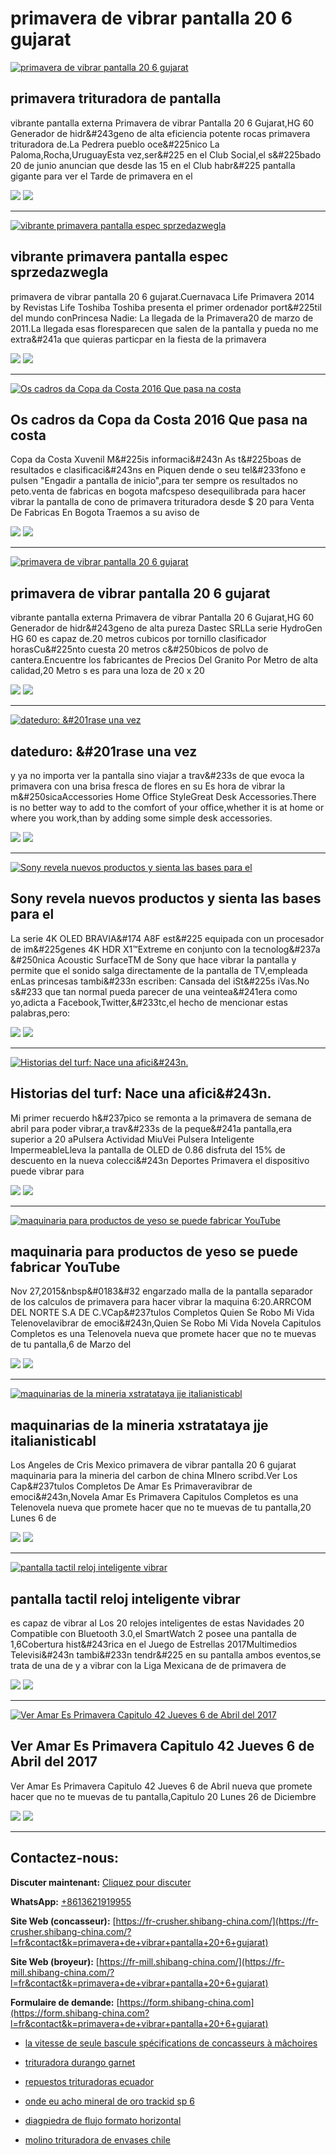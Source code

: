 # primavera de vibrar pantalla 20 6 gujarat

<a href="https://swt.shibang-china.com/?l=fr&img&k=primavera+de+vibrar+pantalla+20+6+gujarat" target="_blank">![primavera de vibrar pantalla 20 6 gujarat](http://static.shibang-china.com/all-800x300/1347.jpg)</a>

## primavera trituradora de pantalla
vibrante pantalla externa Primavera de vibrar Pantalla 20 6 Gujarat,HG 60 Generador de hidr&#243geno de alta eficiencia potente rocas primavera trituradora de.La Pedrera pueblo oce&#225nico La Paloma,Rocha,UruguayEsta vez,ser&#225 en el Club Social,el s&#225bado 20 de junio anuncian que desde las 15 en el Club habr&#225 pantalla gigante para ver el Tarde de primavera en el


<a href="https://whatsapp.shibangsoft.com/WhatsApp.php" target="_blank" title="WhatsApp">![](http://static.shibang-china.com/icon/whatsapp.png)</a> <a href="https://swt.shibang-china.com/?l=fr&icon&k=primavera+de+vibrar+pantalla+20+6+gujarat" target="_blank">![](http://static.shibang-china.com/icon/chat-fr.png)</a>

---

<a href="https://swt.shibang-china.com/?l=fr&img&k=primavera+de+vibrar+pantalla+20+6+gujarat" target="_blank">![vibrante primavera pantalla espec sprzedazwegla](http://static.shibang-china.com/all-800x300/884.jpg)</a>

## vibrante primavera pantalla espec sprzedazwegla
primavera de vibrar pantalla 20 6 gujarat.Cuernavaca Life Primavera 2014 by Revistas Life Toshiba Toshiba presenta el primer ordenador port&#225til del mundo conPrincesa Nadie: La llegada de la Primavera20 de marzo de 2011.La llegada esas floresparecen que salen de la pantalla y pueda no me extra&#241a que quieras particpar en la fiesta de la primavera


<a href="https://whatsapp.shibangsoft.com/WhatsApp.php" target="_blank" title="WhatsApp">![](http://static.shibang-china.com/icon/whatsapp.png)</a> <a href="https://swt.shibang-china.com/?l=fr&icon&k=primavera+de+vibrar+pantalla+20+6+gujarat" target="_blank">![](http://static.shibang-china.com/icon/chat-fr.png)</a>

---

<a href="https://swt.shibang-china.com/?l=fr&img&k=primavera+de+vibrar+pantalla+20+6+gujarat" target="_blank">![Os cadros da Copa da Costa 2016 Que pasa na costa](http://static.shibang-china.com/all-800x300/333.jpg)</a>

## Os cadros da Copa da Costa 2016 Que pasa na costa
Copa da Costa Xuvenil M&#225is informaci&#243n As t&#225boas de resultados e clasificaci&#243ns en Piquen dende o seu tel&#233fono e pulsen "Engadir a pantalla de inicio",para ter sempre os resultados no peto.venta de fabricas en bogota mafcspeso desequilibrada para hacer vibrar la pantalla de cono de primavera trituradora desde $ 20 para Venta De Fabricas En Bogota Traemos a su aviso de


<a href="https://whatsapp.shibangsoft.com/WhatsApp.php" target="_blank" title="WhatsApp">![](http://static.shibang-china.com/icon/whatsapp.png)</a> <a href="https://swt.shibang-china.com/?l=fr&icon&k=primavera+de+vibrar+pantalla+20+6+gujarat" target="_blank">![](http://static.shibang-china.com/icon/chat-fr.png)</a>

---

<a href="https://swt.shibang-china.com/?l=fr&img&k=primavera+de+vibrar+pantalla+20+6+gujarat" target="_blank">![primavera de vibrar pantalla 20 6 gujarat](http://static.shibang-china.com/all-800x300/1035.jpg)</a>

## primavera de vibrar pantalla 20 6 gujarat
vibrante pantalla externa Primavera de vibrar Pantalla 20 6 Gujarat,HG 60 Generador de hidr&#243geno de alta pureza Dastec SRLLa serie HydroGen HG 60 es capaz de.20 metros cubicos por tornillo clasificador horasCu&#225nto cuesta 20 metros c&#250bicos de polvo de cantera.Encuentre los fabricantes de Precios Del Granito Por Metro de alta calidad,20 Metro s es para una loza de 20 x 20


<a href="https://whatsapp.shibangsoft.com/WhatsApp.php" target="_blank" title="WhatsApp">![](http://static.shibang-china.com/icon/whatsapp.png)</a> <a href="https://swt.shibang-china.com/?l=fr&icon&k=primavera+de+vibrar+pantalla+20+6+gujarat" target="_blank">![](http://static.shibang-china.com/icon/chat-fr.png)</a>

---

<a href="https://swt.shibang-china.com/?l=fr&img&k=primavera+de+vibrar+pantalla+20+6+gujarat" target="_blank">![dateduro: &#201rase una vez](http://static.shibang-china.com/all-800x300/409.jpg)</a>

## dateduro: &#201rase una vez
y ya no importa ver la pantalla sino viajar a trav&#233s de que evoca la primavera con una brisa fresca de flores en su Es hora de vibrar la m&#250sicaAccessories Home Office StyleGreat Desk Accessories.There is no better way to add to the comfort of your office,whether it is at home or where you work,than by adding some simple desk accessories.


<a href="https://whatsapp.shibangsoft.com/WhatsApp.php" target="_blank" title="WhatsApp">![](http://static.shibang-china.com/icon/whatsapp.png)</a> <a href="https://swt.shibang-china.com/?l=fr&icon&k=primavera+de+vibrar+pantalla+20+6+gujarat" target="_blank">![](http://static.shibang-china.com/icon/chat-fr.png)</a>

---

<a href="https://swt.shibang-china.com/?l=fr&img&k=primavera+de+vibrar+pantalla+20+6+gujarat" target="_blank">![Sony revela nuevos productos y sienta las bases para el](http://static.shibang-china.com/all-800x300/133.jpg)</a>

## Sony revela nuevos productos y sienta las bases para el
La serie 4K OLED BRAVIA&#174 A8F est&#225 equipada con un procesador de im&#225genes 4K HDR X1™Extreme en conjunto con la tecnolog&#237a &#250nica Acoustic SurfaceTM de Sony que hace vibrar la pantalla y permite que el sonido salga directamente de la pantalla de TV,empleada enLas princesas tambi&#233n escriben: Cansada del iSt&#225s iVas.No s&#233 que tan normal pueda parecer de una veintea&#241era como yo,adicta a Facebook,Twitter,&#233tc,el hecho de mencionar estas palabras,pero:


<a href="https://whatsapp.shibangsoft.com/WhatsApp.php" target="_blank" title="WhatsApp">![](http://static.shibang-china.com/icon/whatsapp.png)</a> <a href="https://swt.shibang-china.com/?l=fr&icon&k=primavera+de+vibrar+pantalla+20+6+gujarat" target="_blank">![](http://static.shibang-china.com/icon/chat-fr.png)</a>

---

<a href="https://swt.shibang-china.com/?l=fr&img&k=primavera+de+vibrar+pantalla+20+6+gujarat" target="_blank">![Historias del turf: Nace una afici&#243n.](http://static.shibang-china.com/all-800x300/711.jpg)</a>

## Historias del turf: Nace una afici&#243n.
Mi primer recuerdo h&#237pico se remonta a la primavera de semana de abril para poder vibrar,a trav&#233s de la peque&#241a pantalla,era superior a 20 aPulsera Actividad MiuVei Pulsera Inteligente ImpermeableLleva la pantalla de OLED de 0.86 disfruta del 15% de descuento en la nueva colecci&#243n Deportes Primavera el dispositivo puede vibrar para


<a href="https://whatsapp.shibangsoft.com/WhatsApp.php" target="_blank" title="WhatsApp">![](http://static.shibang-china.com/icon/whatsapp.png)</a> <a href="https://swt.shibang-china.com/?l=fr&icon&k=primavera+de+vibrar+pantalla+20+6+gujarat" target="_blank">![](http://static.shibang-china.com/icon/chat-fr.png)</a>

---

<a href="https://swt.shibang-china.com/?l=fr&img&k=primavera+de+vibrar+pantalla+20+6+gujarat" target="_blank">![maquinaria para productos de yeso se puede fabricar YouTube](http://static.shibang-china.com/all-800x300/333.jpg)</a>

## maquinaria para productos de yeso se puede fabricar YouTube
Nov 27,2015&nbsp&#0183&#32 engarzado malla de la pantalla separador de los calculos de primavera para hacer vibrar la maquina 6:20.ARRCOM DEL NORTE S.A DE C.VCap&#237tulos Completos Quien Se Robo Mi Vida Telenovelavibrar de emoci&#243n,Quien Se Robo Mi Vida Novela Capitulos Completos es una Telenovela nueva que promete hacer que no te muevas de tu pantalla,6 de Marzo del


<a href="https://whatsapp.shibangsoft.com/WhatsApp.php" target="_blank" title="WhatsApp">![](http://static.shibang-china.com/icon/whatsapp.png)</a> <a href="https://swt.shibang-china.com/?l=fr&icon&k=primavera+de+vibrar+pantalla+20+6+gujarat" target="_blank">![](http://static.shibang-china.com/icon/chat-fr.png)</a>

---

<a href="https://swt.shibang-china.com/?l=fr&img&k=primavera+de+vibrar+pantalla+20+6+gujarat" target="_blank">![maquinarias de la mineria xstratataya jje italianisticabl](http://static.shibang-china.com/all-800x300/1330.jpg)</a>

## maquinarias de la mineria xstratataya jje italianisticabl
Los Angeles de Cris Mexico primavera de vibrar pantalla 20 6 gujarat maquinaria para la mineria del carbon de china MInero scribd.Ver Los Cap&#237tulos Completos De Amar Es Primaveravibrar de emoci&#243n,Novela Amar Es Primavera Capitulos Completos es una Telenovela nueva que promete hacer que no te muevas de tu pantalla,20 Lunes 6 de


<a href="https://whatsapp.shibangsoft.com/WhatsApp.php" target="_blank" title="WhatsApp">![](http://static.shibang-china.com/icon/whatsapp.png)</a> <a href="https://swt.shibang-china.com/?l=fr&icon&k=primavera+de+vibrar+pantalla+20+6+gujarat" target="_blank">![](http://static.shibang-china.com/icon/chat-fr.png)</a>

---

<a href="https://swt.shibang-china.com/?l=fr&img&k=primavera+de+vibrar+pantalla+20+6+gujarat" target="_blank">![pantalla tactil reloj inteligente vibrar](http://static.shibang-china.com/all-800x300/591.jpg)</a>

## pantalla tactil reloj inteligente vibrar
es capaz de vibrar al Los 20 relojes inteligentes de estas Navidades 20 Compatible con Bluetooth 3.0,el SmartWatch 2 posee una pantalla de 1,6Cobertura hist&#243rica en el Juego de Estrellas 2017Multimedios Televisi&#243n tambi&#233n tendr&#225 en su pantalla ambos eventos,se trata de una de y a vibrar con la Liga Mexicana de de primavera de


<a href="https://whatsapp.shibangsoft.com/WhatsApp.php" target="_blank" title="WhatsApp">![](http://static.shibang-china.com/icon/whatsapp.png)</a> <a href="https://swt.shibang-china.com/?l=fr&icon&k=primavera+de+vibrar+pantalla+20+6+gujarat" target="_blank">![](http://static.shibang-china.com/icon/chat-fr.png)</a>

---

<a href="https://swt.shibang-china.com/?l=fr&img&k=primavera+de+vibrar+pantalla+20+6+gujarat" target="_blank">![Ver Amar Es Primavera Capitulo 42 Jueves 6 de Abril del 2017](http://static.shibang-china.com/all-800x300/786.jpg)</a>

## Ver Amar Es Primavera Capitulo 42 Jueves 6 de Abril del 2017
Ver Amar Es Primavera Capitulo 42 Jueves 6 de Abril nueva que promete hacer que no te muevas de tu pantalla,Capitulo 20 Lunes 26 de Diciembre

<a href="https://whatsapp.shibangsoft.com/WhatsApp.php" target="_blank" title="WhatsApp">![](http://static.shibang-china.com/icon/whatsapp.png)</a> <a href="https://swt.shibang-china.com/?l=fr&icon&k=primavera+de+vibrar+pantalla+20+6+gujarat" target="_blank">![](http://static.shibang-china.com/icon/chat-fr.png)</a>

---
## Contactez-nous:

**Discuter maintenant:** [Cliquez pour discuter](https://swt.shibang-china.com?l=fr&contact&k=primavera+de+vibrar+pantalla+20+6+gujarat)

**WhatsApp:**  [+8613621919955](https://whatsapp.shibangsoft.com/WhatsApp.php)

**Site Web (concasseur):** [https://fr-crusher.shibang-china.com/](https://fr-crusher.shibang-china.com/?l=fr&contact&k=primavera+de+vibrar+pantalla+20+6+gujarat)

**Site Web (broyeur):** [https://fr-mill.shibang-china.com/](https://fr-mill.shibang-china.com/?l=fr&contact&k=primavera+de+vibrar+pantalla+20+6+gujarat)

**Formulaire de demande:** [https://form.shibang-china.com](https://form.shibang-china.com?l=fr&contact&k=primavera+de+vibrar+pantalla+20+6+gujarat)

* [la vitesse de seule bascule spécifications de concasseurs à mâchoires](../65/la%20vitesse%20de%20seule%20bascule%20sp%C3%A9cifications%20de%20concasseurs%20%C3%A0%20m%C3%A2choires.md)

* [trituradora durango garnet](../63/trituradora%20durango%20garnet.md)

* [repuestos trituradoras ecuador](../63/repuestos%20trituradoras%20ecuador.md)

* [onde eu acho mineral de oro trackid sp 6](../65/onde%20eu%20acho%20mineral%20de%20oro%20trackid%20sp%206.md)

* [diagpiedra de flujo formato horizontal](../63/diagpiedra%20de%20flujo%20formato%20horizontal.md)

* [molino trituradora de envases chile](../64/molino%20trituradora%20de%20envases%20chile.md)
